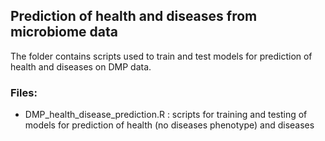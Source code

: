 ## Prediction of health and diseases from microbiome data

The folder contains scripts used to train and test models for prediction of health and diseases on DMP data.

### Files:

- DMP_health_disease_prediction.R : scripts for training and testing of models for prediction of health (no diseases phenotype) and diseases
